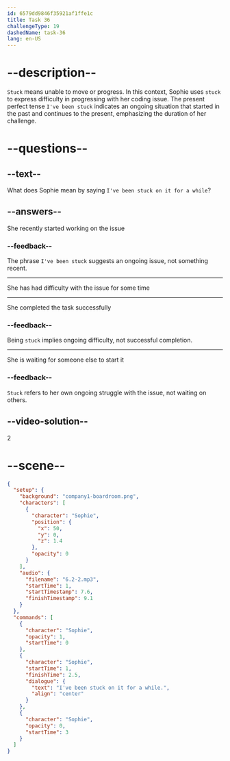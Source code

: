 ```yaml
---
id: 6579dd9846f35921af1ffe1c
title: Task 36
challengeType: 19
dashedName: task-36
lang: en-US
---
```


<!-- (Audio) Sophie: I've been stuck on it for a while.
-->

# --description--

`Stuck` means unable to move or progress. In this context, Sophie uses `stuck` to express difficulty in progressing with her coding issue. The present perfect tense `I've been stuck` indicates an ongoing situation that started in the past and continues to the present, emphasizing the duration of her challenge.

# --questions--

## --text--

What does Sophie mean by saying `I've been stuck on it for a while`?

## --answers--

She recently started working on the issue

### --feedback--

The phrase `I've been stuck` suggests an ongoing issue, not something recent.

---

She has had difficulty with the issue for some time

---

She completed the task successfully

### --feedback--

Being `stuck` implies ongoing difficulty, not successful completion.

---

She is waiting for someone else to start it

### --feedback--

`Stuck` refers to her own ongoing struggle with the issue, not waiting on others.

## --video-solution--

2

# --scene--

```json
{
  "setup": {
    "background": "company1-boardroom.png",
    "characters": [
      {
        "character": "Sophie",
        "position": {
          "x": 50,
          "y": 0,
          "z": 1.4
        },
        "opacity": 0
      }
    ],
    "audio": {
      "filename": "6.2-2.mp3",
      "startTime": 1,
      "startTimestamp": 7.6,
      "finishTimestamp": 9.1
    }
  },
  "commands": [
    {
      "character": "Sophie",
      "opacity": 1,
      "startTime": 0
    },
    {
      "character": "Sophie",
      "startTime": 1,
      "finishTime": 2.5,
      "dialogue": {
        "text": "I've been stuck on it for a while.",
        "align": "center"
      }
    },
    {
      "character": "Sophie",
      "opacity": 0,
      "startTime": 3
    }
  ]
}
```
